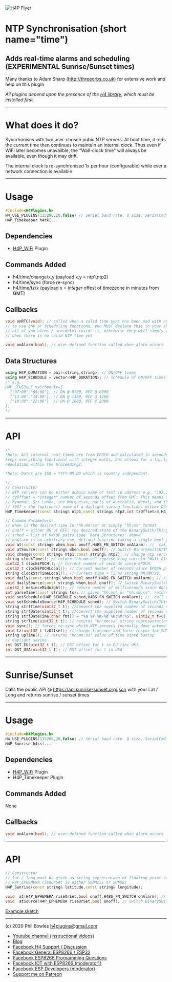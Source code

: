 ![H4P Flyer](/assets/time/ogo.jpg) 

# NTP Synchronisation (short name="time")

## Adds real-time alarms and scheduling (**EXPERIMENTAL** Sunrise/Sunset times)

Many thanks to Adam Sharp (http://threeorbs.co.uk) for extensive work and help on this plugin

*All plugins depend upon the presence of the [H4 library](https://github.com/philbowles/H4), which must be installed first.*

---

# What does it do?

Syncrhonises with two user-chosen pubic NTP servers. At boot time, it reds the current time then continues to maintain an internal clock. Thus even if WiFi later becomes unavailble, the "Wall-clock time" will always be available, even though it may drift.

The internal clock is re-synchronised 1x per hour (configurable) while ever a network connection is available

---

# Usage

```cpp
#include<H4Plugins.h>
H4_USE_PLUGINS(115200,20,false) // Serial baud rate, Q size, SerialCmd autostop
H4P_Timekeeper h4tk(...
```

## Dependencies

* [H4P_WiFi](h4wifi.md) Plugin

## Commands Added

* h4/time/change/x,y (payload x,y = ntp1,ntp2)
* h4/time/sync (force re-sync)
* h4/time/tz/x (payload x = *integer* offest of timezeone in minutes from GMT)

## Callbacks

```cpp
void onRTC(void); // called when a valid time sync has been mad with one of the servers
// to use any or scheduling functions, you MUST declare this in your sketch and do
// all of you alrms / schedules inside it, otherwise they will simply do nothing if called
// when there is no valid NTP time yet

void onAlarm(bool); // user-defined function called when alarm occurs
```

## Data Structures

```cpp
using H4P_DURATION = pair<string,string>; // ON/OFF times
using H4P_SCHEDULE = vector<H4P_DURATION>; // schedule of ON/OFF times
/* e.g.
H4P_SCHEDULE mySchedule={
  {"07:00","09:00"}, // ON @ 0700, OFF @ 0900
  {"13:00","14:00"}, // ON @ 1300, OFF @ 1400
  {"18:00","23:00"}  // ON @ 1800, OFF @ 2300
};
*/
```

---

# API

```cpp
/*
*Note: All internal real times are from EPOCH and calculated in seconds.  This
keeps everything functional with integer maths, but allows for a fairly fine
resolution within the proceedings.

*Note: Dates are ISO = YYYY-MM-DD which is country independant.

*/
// Constructor
// NTP servers can be either domain name or text ip address e.g. "192.168.1.4"
// tzOffset = *integer* number of seconds offset from GMT: This means users in Newfoundland, India, Iran, Afghanistan
// Myanmar, Sri Lanka, the Marquesas, parts of Australia, Nepal, and the Chatham Islands... can now set the correct TZ
// fDST = the (optional) name of a daylight saving function: either DST_EU or DST_USA (see below)
H4P_Timekeeper(const string& ntp1,const string& ntp2,int tzOffset=0,H4_FN_DST fDST=nullptr);

// Common Parameters:
// when is the desired time in "hh:mm:ss" or simply "hh:mm" format
// onoff = either ON or OFF: the desired state of the BinarySwith/Thing at time<when>
// sched = list of ON/OF pairs (see 'Data Structures' above
// onAlarm is an arbitrary user-defined function taking a single bool parameter 
void at(const string& when,bool onoff,H4BS_FN_SWITCH onAlarm); //  call onAlarm(onoff) at "hh:mm:ss"
void atSource(const string& when,bool onoff); // Switch BinarySwitch/Thing on/off at "hh:mm:ss"
void change(const string& ntp1,const string& ntp2); // change ntp servers
string clockTime(); // return "hh:mm:ss" representing curretn "Wall-Clock Time"
uint32_t clockEPOCH(); // Current number of seconds since EPOCH.
uint32_t clockEPOCHLocal(); // Current number of seconds since EPOCH plus TZ offset.
string clockStrTimeLocal(); // Current time + TZ as string HH:MM:SS.
void daily(const string& when,bool onoff,H4BS_FN_SWITCH onAlarm); // call onAlarm(onoff) at "hh:mm:ss" every day
void dailySource(const string& when,bool onoff); // Switch BinarySwitch/Thing on/off at "hh:mm:ss" every day
uint32_t msSinceMidnight(); // return number of milliseconds since 00:00
int parseTime(const string& ts); // given "hh:mm" or "hh:mm:ss", returns milliseconds value of the time, or -1 if invalid
void setSchedule(H4P_SCHEDULE sched,H4BS_FN_SWITCH onAlarm); //  call onAlarm(onoff) according to pre-defined schedule
void setScheduleSource(H4P_SCHEDULE sched); // Switch BinarySwitch/Thing on/off according to pre-defined schedule
string strfTime(uint32_t t); //Convert the supplied number of seconds since EPOCH as a time string
string strfDate(uint32_t t); //Convert the supplied number of seconds since EPOCH as a date string
string strfDateTime(char fmt[] = "%a %Y-%m-%d %H:%M:%S", uint32_t t=0); //Convert the supplied number of seconds into the supplied format.
string strTime(uint32_t t); // returns "hh:mm:ss" string representation t milliseconds
void sync(); // forces re-sync whith NTP servers (normally done automatically 1x per hour)
void tz(uint32_t tzOffset); // change timezone and force resync for SUMMER/WINTER time. Will screw up any existing timers!
string upTime(); // returns "hh:mm:ss" value of time since bootup
// daylight saving
int DST_EU(uint32_t t); // DST offset for t in EU (inc UK).
int DST_USA(uint32_t t); // DST offset for t in USA.

```

---

# Sunrise/Sunset

Calls the public API @ https://api.sunrise-sunset.org/json with your Lat / Long and returns sunrise / sunset times

---

# Usage

```cpp
#include<H4Plugins.h>
H4_USE_PLUGINS(115200,20,false) // Serial baud rate, Q size, SerialCmd autostop
H4P_Sunrise h4ss(...
```

## Dependencies

* [H4P_WiFi](h4wifi.md) Plugin
* H4P_Timekeeper Plugin

## Commands Added

None

## Callbacks

```cpp
void onAlarm(bool); // user-defined function called when alarm occurs
```

---

# API

```cpp
// Constructor
// lat / long must be given as string representaon of floating point values, e.g. "48.4738943","-0.6029038"
// H4P_EPHEMERA riseOrSet is either SUNRISE or SUNSET
H4P_Sunrise(const string& latitude,const string& longitude);

void  at(H4P_EPHEMERA riseOrSet,bool onoff,H4BS_FN_SWITCH onAlarm); //  call onAlarm(onoff) at SUNRISE or SUNSET
void  atSource(H4P_EPHEMERA riseOrSet,bool onoff); // Switch BinarySwitch/Thing on/off at SUNRISE or SUNSET
```

[Example sketch](../examples/TIME/H4P_SunriseSunset/H4P_SunriseSunset.ino)

---

(c) 2020 Phil Bowles h4plugins@gmail.com

* [Youtube channel (instructional videos)](https://www.youtube.com/channel/UCYi-Ko76_3p9hBUtleZRY6g)
* [Blog](https://8266iot.blogspot.com)
* [Facebook H4  Support / Discussion](https://www.facebook.com/groups/444344099599131/)
* [Facebook General ESP8266 / ESP32](https://www.facebook.com/groups/2125820374390340/)
* [Facebook ESP8266 Programming Questions](https://www.facebook.com/groups/esp8266questions/)
* [Facebook IOT with ESP8266 (moderator)}](https://www.facebook.com/groups/1591467384241011/)
* [Facebook ESP Developers (moderator)](https://www.facebook.com/groups/ESP8266/)
* [Support me on Patreon](https://patreon.com/esparto)